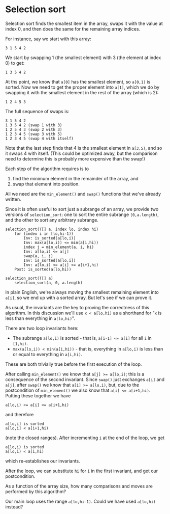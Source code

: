 # Selection sort

Selection sort finds the smallest item in the array,
swaps it with the value at index 0,
and then does the same for the
remaining array indices.

For instance, say we start with this array:
```
3 1 5 4 2
```
We start by swapping 1 (the smallest element)
with 3 (the element at index 0)
to get:
```
1 3 5 4 2
```
At ths point, we know that `a[0]` has the
smallest element, so `a[0,1)` is sorted.
Now we need to get the proper element
into `a[1]`,
which we do by swapping it with
the smallest element in the rest
of the array (which is 2):
```
1 2 4 5 3
```
The full sequence of swaps is:
```
3 1 5 4 2
1 3 5 4 2 (swap 1 with 3)
1 2 5 4 3 (swap 2 with 3)
1 2 3 4 5 (swap 3 with 5)
1 2 3 4 5 (swap 4 with itself)
```
Note that the last step finds that
4 is the smallest element in `a[3,5)`,
and so it swaps 4 with itself.
(This could be optimized away,
but the comparison need to determine
this is probably more expensive
than the swap!)

Each step of the algorithm requires is to
1. find the minimum element in the remainder of the array, and
2. swap that element into position.

All we need are the `min_element()`
and `swap()` functions that we've already written.

Since it is often useful to sort
just a subrange of an array,
we provide two versions of `selection_sort`:
one to sort the entire subrange `[0,a.length)`,
and the other to sort any arbitrary subrange.

```
selection_sort(T[] a, index lo, index hi)
	for (index i in [lo,hi-1))
		Inv: is_sorted(a[lo,i))
		Inv: max(a[lo,i)) <= min(a[i,hi))
		index j = min_element(a, i, hi)
		Inv: a[lo,i) <= a[j]
		swap(a, i, j)
		Inv: is_sorted(a[lo,i])
		Inv: a[lo,i) <= a[i] <= a[i+1,hi)
	Post: is_sorted(a[lo,hi))

selection_sort(T[] a)
	selection_sort(a, 0, a.length)
```

In plain English,
we're always moving the smallest remaining
element into `a[i]`,
so we end up with a sorted array.
But let's see if we can prove it.

As usual, the invariants are the key to
proving the correctness of this algorithm.
In this discussion
we'll use `x < a[lo,hi)` as a shorthand for
"`x` is less than everything in `a[lo,hi)`".

There are two loop invariants here:
- The subrange `a[lo,i)` is sorted - that is,
`a[i-1] <= a[i]` for all `i` in `[1,hi)`.
- `max(a[lo,i)) < min(a[i,hi))` - that is,
everything in `a[lo,i)` is less than or equal to
everything in `a[i,hi)`.

These are both trivially true
before the first execution of the loop.

After calling `min_element()`
we know that `a[j] >= a[lo,i)`;
this is a consequence of the second invariant.
Since `swap()` just exchanges `a[i]` and `a[j]`,
after `swap()` we know that `a[i] >= a[lo,i)`,
but, due to the postcondition of `min_element()`
we also know that `a[i] <= a[i+1,hi)`.
Putting these together we have
```
a[lo,i) <= a[i] <= a[i+1,hi)
```
and therefore
```
a[lo,i] is sorted
a[lo,i] < a[i+1,hi)
```
(note the closed ranges).
After incrementing `i` at the end of the loop,
we get
```
a[lo,i) is sorted
a[lo,i) < a[i,hi)
```
which re-establishes our invariants.

After the loop, we can substitute `hi` for `i`
in the first invariant, and get our postcondition.

As a function of the array size,
how many comparisons and moves
are performed by this algorithm?

Our main loop uses the range `a[lo,hi-1)`.
Could we have used `a[lo,hi)` instead?
